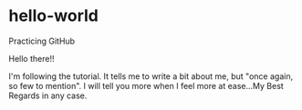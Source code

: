 # hello-world
Practicing GitHub

Hello there!!

I'm following the tutorial. It tells me to write a bit about me, but "once again, so few to mention". I will tell you more when I feel more at ease...My Best Regards in any case.
